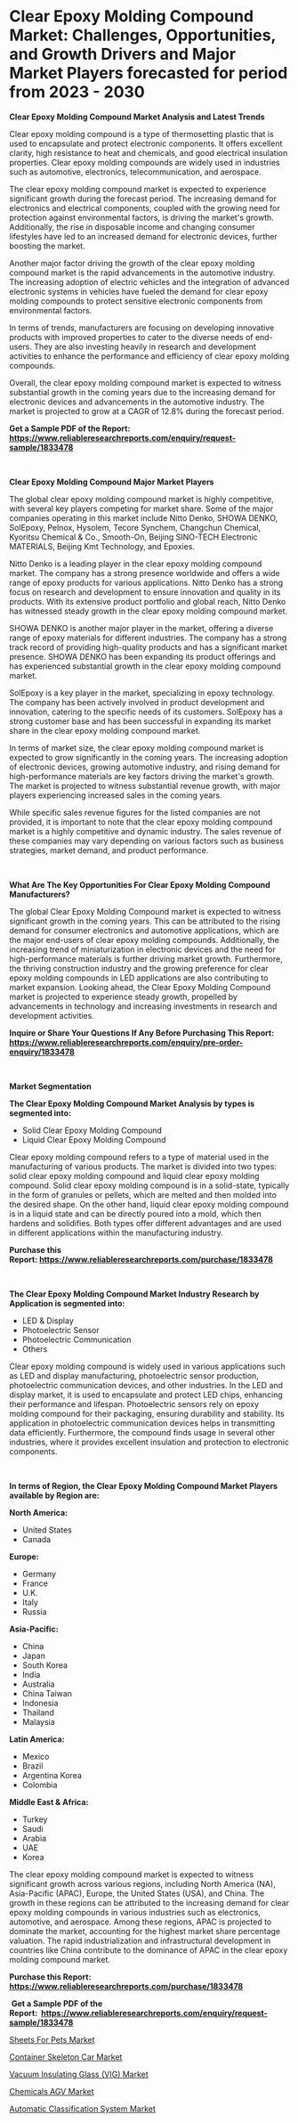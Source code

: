 <p><h1>Clear Epoxy Molding Compound Market: Challenges, Opportunities, and Growth Drivers and Major Market Players forecasted for period from 2023 - 2030</h1></p><p><strong>Clear Epoxy Molding Compound Market Analysis and Latest Trends</strong></p>
<p><p>Clear epoxy molding compound is a type of thermosetting plastic that is used to encapsulate and protect electronic components. It offers excellent clarity, high resistance to heat and chemicals, and good electrical insulation properties. Clear epoxy molding compounds are widely used in industries such as automotive, electronics, telecommunication, and aerospace.</p><p>The clear epoxy molding compound market is expected to experience significant growth during the forecast period. The increasing demand for electronics and electrical components, coupled with the growing need for protection against environmental factors, is driving the market's growth. Additionally, the rise in disposable income and changing consumer lifestyles have led to an increased demand for electronic devices, further boosting the market.</p><p>Another major factor driving the growth of the clear epoxy molding compound market is the rapid advancements in the automotive industry. The increasing adoption of electric vehicles and the integration of advanced electronic systems in vehicles have fueled the demand for clear epoxy molding compounds to protect sensitive electronic components from environmental factors.</p><p>In terms of trends, manufacturers are focusing on developing innovative products with improved properties to cater to the diverse needs of end-users. They are also investing heavily in research and development activities to enhance the performance and efficiency of clear epoxy molding compounds.</p><p>Overall, the clear epoxy molding compound market is expected to witness substantial growth in the coming years due to the increasing demand for electronic devices and advancements in the automotive industry. The market is projected to grow at a CAGR of 12.8% during the forecast period.</p></p>
<p><strong>Get a Sample PDF of the Report:&nbsp; <a href="https://www.reliableresearchreports.com/enquiry/request-sample/1833478">https://www.reliableresearchreports.com/enquiry/request-sample/1833478</a></strong></p>
<p>&nbsp;</p>
<p><strong>Clear Epoxy Molding Compound Major Market Players</strong></p>
<p><p>The global clear epoxy molding compound market is highly competitive, with several key players competing for market share. Some of the major companies operating in this market include Nitto Denko, SHOWA DENKO, SolEpoxy, Pelnox, Hysolem, Tecore Synchem, Changchun Chemical, Kyoritsu Chemical & Co., Smooth-On, Beijing SINO-TECH Electronic MATERIALS, Beijing Kmt Technology, and Epoxies.</p><p>Nitto Denko is a leading player in the clear epoxy molding compound market. The company has a strong presence worldwide and offers a wide range of epoxy products for various applications. Nitto Denko has a strong focus on research and development to ensure innovation and quality in its products. With its extensive product portfolio and global reach, Nitto Denko has witnessed steady growth in the clear epoxy molding compound market.</p><p>SHOWA DENKO is another major player in the market, offering a diverse range of epoxy materials for different industries. The company has a strong track record of providing high-quality products and has a significant market presence. SHOWA DENKO has been expanding its product offerings and has experienced substantial growth in the clear epoxy molding compound market.</p><p>SolEpoxy is a key player in the market, specializing in epoxy technology. The company has been actively involved in product development and innovation, catering to the specific needs of its customers. SolEpoxy has a strong customer base and has been successful in expanding its market share in the clear epoxy molding compound market.</p><p>In terms of market size, the clear epoxy molding compound market is expected to grow significantly in the coming years. The increasing adoption of electronic devices, growing automotive industry, and rising demand for high-performance materials are key factors driving the market's growth. The market is projected to witness substantial revenue growth, with major players experiencing increased sales in the coming years.</p><p>While specific sales revenue figures for the listed companies are not provided, it is important to note that the clear epoxy molding compound market is a highly competitive and dynamic industry. The sales revenue of these companies may vary depending on various factors such as business strategies, market demand, and product performance.</p></p>
<p>&nbsp;</p>
<p><strong>What Are The Key Opportunities For Clear Epoxy Molding Compound Manufacturers?</strong></p>
<p><p>The global Clear Epoxy Molding Compound market is expected to witness significant growth in the coming years. This can be attributed to the rising demand for consumer electronics and automotive applications, which are the major end-users of clear epoxy molding compounds. Additionally, the increasing trend of miniaturization in electronic devices and the need for high-performance materials is further driving market growth. Furthermore, the thriving construction industry and the growing preference for clear epoxy molding compounds in LED applications are also contributing to market expansion. Looking ahead, the Clear Epoxy Molding Compound market is projected to experience steady growth, propelled by advancements in technology and increasing investments in research and development activities.</p></p>
<p><strong>Inquire or Share Your Questions If Any Before Purchasing This Report: <a href="https://www.reliableresearchreports.com/enquiry/pre-order-enquiry/1833478">https://www.reliableresearchreports.com/enquiry/pre-order-enquiry/1833478</a></strong></p>
<p>&nbsp;</p>
<p><strong>Market Segmentation</strong></p>
<p><strong>The Clear Epoxy Molding Compound Market Analysis by types is segmented into:</strong></p>
<p><ul><li>Solid Clear Epoxy Molding Compound</li><li>Liquid Clear Epoxy Molding Compound</li></ul></p>
<p><p>Clear epoxy molding compound refers to a type of material used in the manufacturing of various products. The market is divided into two types: solid clear epoxy molding compound and liquid clear epoxy molding compound. Solid clear epoxy molding compound is in a solid-state, typically in the form of granules or pellets, which are melted and then molded into the desired shape. On the other hand, liquid clear epoxy molding compound is in a liquid state and can be directly poured into a mold, which then hardens and solidifies. Both types offer different advantages and are used in different applications within the manufacturing industry.</p></p>
<p><strong>Purchase this Report:&nbsp;<a href="https://www.reliableresearchreports.com/purchase/1833478">https://www.reliableresearchreports.com/purchase/1833478</a></strong></p>
<p>&nbsp;</p>
<p><strong>The Clear Epoxy Molding Compound Market Industry Research by Application is segmented into:</strong></p>
<p><ul><li>LED & Display</li><li>Photoelectric Sensor</li><li>Photoelectric Communication</li><li>Others</li></ul></p>
<p><p>Clear epoxy molding compound is widely used in various applications such as LED and display manufacturing, photoelectric sensor production, photoelectric communication devices, and other industries. In the LED and display market, it is used to encapsulate and protect LED chips, enhancing their performance and lifespan. Photoelectric sensors rely on epoxy molding compound for their packaging, ensuring durability and stability. Its application in photoelectric communication devices helps in transmitting data efficiently. Furthermore, the compound finds usage in several other industries, where it provides excellent insulation and protection to electronic components.</p></p>
<p>&nbsp;</p>
<p><strong>In terms of Region, the Clear Epoxy Molding Compound Market Players available by Region are:</strong></p>
<p>
    <p> <strong> North America: </strong>
        <ul>
            <li>United States</li>
            <li>Canada</li>
        </ul>
        </p> 
    <p> <strong> Europe: </strong>
        <ul>
            <li>Germany</li>
            <li>France</li>
            <li>U.K.</li>
            <li>Italy</li>
            <li>Russia</li>
        </ul>
        </p> 
    <p> <strong> Asia-Pacific: </strong>
        <ul>
            <li>China</li>
            <li>Japan</li>
            <li>South Korea</li>
            <li>India</li>
            <li>Australia</li>
            <li>China Taiwan</li>
            <li>Indonesia</li>
            <li>Thailand</li>
            <li>Malaysia</li>
        </ul>
        </p> 
    <p> <strong> Latin America: </strong>
        <ul>
            <li>Mexico</li>
            <li>Brazil</li>
            <li>Argentina Korea</li>
            <li>Colombia</li>
        </ul>
        </p> 
    <p> <strong> Middle East & Africa: </strong>
        <ul>
            <li>Turkey</li>
            <li>Saudi</li>
            <li>Arabia</li>
            <li>UAE</li>
            <li>Korea</li>
        </ul>
    </p>
    </p>
<p><p>The clear epoxy molding compound market is expected to witness significant growth across various regions, including North America (NA), Asia-Pacific (APAC), Europe, the United States (USA), and China. The growth in these regions can be attributed to the increasing demand for clear epoxy molding compounds in various industries such as electronics, automotive, and aerospace. Among these regions, APAC is projected to dominate the market, accounting for the highest market share percentage valuation. The rapid industrialization and infrastructural development in countries like China contribute to the dominance of APAC in the clear epoxy molding compound market.</p></p>
<p><strong>Purchase this Report: <a href="https://www.reliableresearchreports.com/purchase/1833478">https://www.reliableresearchreports.com/purchase/1833478</a></strong></p>
<p>&nbsp;<strong>Get a Sample PDF of the Report:&nbsp;&nbsp;<a href="https://www.reliableresearchreports.com/enquiry/request-sample/1833478">https://www.reliableresearchreports.com/enquiry/request-sample/1833478</a></strong></p>
<p><strong></strong></p>
<p><p><a href="https://github.com/maliyahmorrow6654/Market-Research-Report-List-1/blob/main/sheets-for-pets-market.md">Sheets For Pets Market</a></p><p><a href="https://www.linkedin.com/pulse/container-skeleton-car-market-size-share-global-analysis-report/">Container Skeleton Car Market</a></p><p><a href="https://github.com/deliacustodio40/Market-Research-Report-List-1/blob/main/vacuum-insulating-glass-vig-market.md">Vacuum Insulating Glass (VIG) Market</a></p><p><a href="https://medium.com/@brayanborer/chemicals-agv-market-trends-and-market-analysis-forecasted-for-period-2023-2030-68de7708f66f">Chemicals AGV Market</a></p><p><a href="https://medium.com/@madelynhowe/automatic-classification-system-market-report-reveals-the-latest-trends-and-growth-opportunities-of-288b5d3c6f09">Automatic Classification System Market</a></p></p>